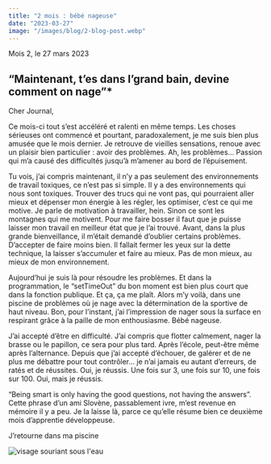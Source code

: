 ```yaml
---
title: "2 mois : bébé nageuse"
date: "2023-03-27"
image: "/images/blog/2-blog-post.webp"
---
```

Mois 2, le 27 mars 2023

## “Maintenant, t’es dans l’grand bain, devine comment on nage”*

Cher Journal,

Ce mois-ci tout s’est accéléré et ralenti en même temps. Les choses sérieuses ont commencé et pourtant, paradoxalement, je me suis bien plus amusée que le mois dernier. Je retrouve de vieilles sensations, renoue avec un plaisir bien particulier : avoir des problèmes. Ah, les problèmes… Passion qui m’a causé des difficultés jusqu’à m’amener au bord de l’épuisement.

Tu vois, j’ai compris maintenant, il n’y a pas seulement des environnements de travail toxiques, ce n’est pas si simple. Il y a des environnements qui nous sont toxiques. Trouver des trucs qui ne vont pas, qui pourraient aller mieux et dépenser mon énergie à les régler, les optimiser, c’est ce qui me motive. Je parle de motivation à travailler, hein. Sinon ce sont les montagnes qui me motivent. Pour me faire bosser il faut que je puisse laisser mon travail en meilleur état que je l’ai trouvé. Avant, dans la plus grande bienveillance, il m’était demandé d’oublier certains problèmes. D’accepter de faire moins bien. Il fallait fermer les yeux sur la dette technique, la laisser s’accumuler et faire au mieux. Pas de mon mieux, au mieux de mon environnement.

Aujourd’hui je suis là pour résoudre les problèmes. Et dans la programmation, le “setTimeOut” du bon moment est bien plus court que dans la fonction publique. Et ça, ça me plaît. Alors m’y voilà, dans une piscine de problèmes où je nage avec la détermination de la sportive de haut niveau. Bon, pour l’instant, j’ai l’impression de nager sous la surface en respirant grâce à la paille de mon enthousiasme. Bébé nageuse.

J’ai accepté d’être en difficulté. J’ai compris que flotter calmement, nager la brasse ou le papillon, ce sera pour plus tard. Après l’école, peut-être même après l’alternance. Depuis que j’ai accepté d’échouer, de galérer et de ne plus me débattre pour tout contrôler… je n’ai jamais eu autant d’erreurs, de ratés et de réussites.
Oui, je réussis. Une fois sur 3, une fois sur 10, une fois sur 100. Oui, mais je réussis.

“Being smart is only having the good questions, not having the answers”. Cette phrase d’un ami Slovène, passablement ivre, m’est revenue en mémoire il y a peu. Je la laisse là, parce ce qu’elle résume bien ce deuxième mois d’apprentie développeuse.

J’retourne dans ma piscine

![visage souriant sous l'eau](/images/2-blog-post.webp "Optimistic piscine")